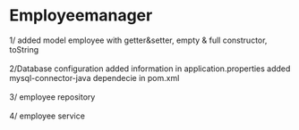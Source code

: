# Employeemanager

1/ added model employee with getter&setter, empty &  full constructor, toString
<br/><br/>
2/Database configuration
added information in application.properties
added mysql-connector-java dependecie in pom.xml
<br/><br/>
3/ employee repository
<br/><br/>
4/ employee service





